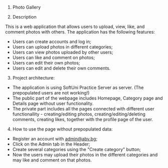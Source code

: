 1. Photo Gallery

2. Description

This is a web application that allows users to upload, view, like, and comment photos with others. The application has the following features:

- Users can create accounts and log in;
- Users can upload photos in different categories;
- Users can view photos uploaded by other users;
- Users can like and comment on photos;
- Users can edit their own photos;
- Users can edit and delete their own comments.

3. Project architecture:

- The application is using SoftUni Practice Server as server. (The prepopulated users are not working!)
- The public part of the webpage includes Homepage, Category page and Details page without user functionality.
- The private part includes all the pages connected with different user functionallity - creating/editing photos, creating/editing/deleting comments, creating likes, together with the profile page of the user.

4. How to use the page without prepopulated data:

- Register an account with admin@abv.bg;
- Click on the Admin tab in the Header;
- Create several categories using the "Create category" button;
- Now the users may upload their photos in the different categories and may like and comment on that photos.
